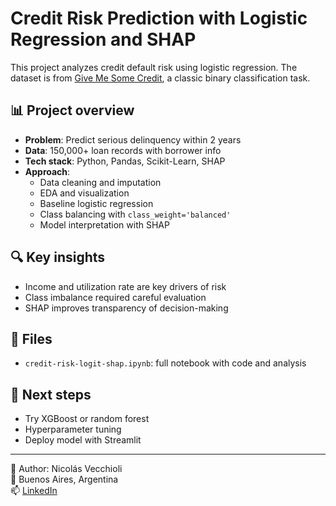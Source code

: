 # Credit Risk Prediction with Logistic Regression and SHAP

This project analyzes credit default risk using logistic regression. The dataset is from [Give Me Some Credit](https://www.kaggle.com/c/GiveMeSomeCredit/data), a classic binary classification task.

## 📊 Project overview

- **Problem**: Predict serious delinquency within 2 years
- **Data**: 150,000+ loan records with borrower info
- **Tech stack**: Python, Pandas, Scikit-Learn, SHAP
- **Approach**:
  - Data cleaning and imputation
  - EDA and visualization
  - Baseline logistic regression
  - Class balancing with `class_weight='balanced'`
  - Model interpretation with SHAP

## 🔍 Key insights

- Income and utilization rate are key drivers of risk
- Class imbalance required careful evaluation
- SHAP improves transparency of decision-making

## 📁 Files

- `credit-risk-logit-shap.ipynb`: full notebook with code and analysis

## 🚀 Next steps

- Try XGBoost or random forest
- Hyperparameter tuning
- Deploy model with Streamlit

---

🧑 Author: Nicolás Vecchioli  
📍 Buenos Aires, Argentina  
📫 [LinkedIn](https://www.linkedin.com/in/nicolas-vecchioli-00893b135)

